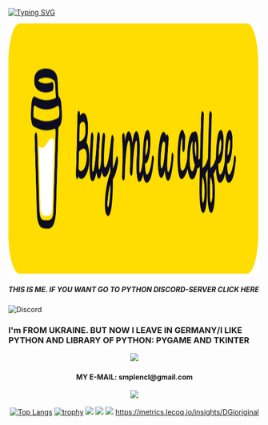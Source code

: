 <a href="https://git.io/typing-svg"><img src="https://readme-typing-svg.demolab.com?font=DGi.org&pause=1000&color=C38AF7&center=%D0%9B%D0%9E%D0%96%D0%AC&vCenter=%D0%9B%D0%9E%D0%96%D0%AC&multiline=true&width=435&lines=DGi.org%2C+HTML%2C+JavaScript+and+Python" alt="Typing SVG" /></a>

<!DOCTYPE html>
  <head>
    <meta http-equiv="Content-Type" content="text/html; charset=utf-8">
  </head>

 <body> 
   <p><a href="https://www.buymeacoffee.com/UkraineGrivnya"><img src="yellow-button.png" width="500" 
   height="500" ></a></p>
 </body> 


 <h5>THIS IS ME. IF YOU WANT GO TO PYTHON DISCORD-SERVER CLICK HERE</h5>
 <img alt="Discord" src="https://img.shields.io/discord/930421351053934663?label=DIACORD%20SERVER%20FOR%20PYTHON&logo=%F0%9F%93%9D&logoColor=blueviolet&style=plastic">

 
 <h3>I'm FROM UKRAINE. BUT NOW I LEAVE IN GERMANY/I LIKE PYTHON AND LIBRARY OF PYTHON: PYGAME AND TKINTER</h3>
 <div id="header" align="center">
       <img src="https://media.giphy.com/media/MOSebUr4rvZS0/giphy.gif" width="250"
  </div>
 <h4>MY E-MAIL: smplencl@gmail.com </h4> 
<div id="header" align="center">
      <img src="https://media.giphy.com/media/YmjleYhDTUiYw/giphy.gif" width="150"
 </div>


</html>

[![Top Langs](https://github-readme-stats.vercel.app/api/top-langs/?username=DGioriginal)](https://github.com/anuraghazra/github-readme-stats)
[![trophy](https://github-profile-trophy.vercel.app/?username=DGioriginal&theme=onedark)](https://github.com/ryo-ma/github-profile-trophy)
![](https://github-profile-summary-cards.vercel.app/api/cards/profile-details?username=DGioriginal&theme=solarized_dark)
![](https://github-profile-summary-cards.vercel.app/api/cards/most-commit-language?username=DGioriginal&theme=solarized_dark)
![](https://github-profile-summary-cards.vercel.app/api/cards/stats?username=DGioriginal&theme=solarized_dark)
https://metrics.lecoq.io/insights/DGioriginal
